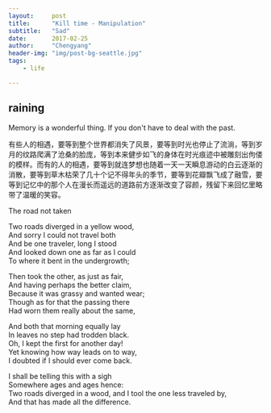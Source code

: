 ```yaml
---
layout:     post
title:      "Kill time - Manipulation"
subtitle:   "Sad"
date:       2017-02-25
author:     "Chengyang"
header-img: "img/post-bg-seattle.jpg"
tags:
    - life

---
```


## raining

Memory is a wonderful thing. If you don't have to deal with the past.

有些人的相遇，要等到整个世界都消失了风景，要等到时光也停止了流淌，等到岁月的纹路爬满了沧桑的脸庞，等到本来健步如飞的身体在时光痕迹中被雕刻出佝偻的模样。而有的人的相遇，要等到就连梦想也随着一天一天瞬息游动的白云逐渐的消散，要等到草木枯荣了几十个记不得年头的季节，要等到花瓣飘飞成了融雪，要等到记忆中的那个人在漫长而遥远的道路前方逐渐改变了容颜，残留下来回忆里略带了温暖的笑容。


The road not taken


Two roads diverged in a yellow wood,<br>
And sorry I could not travel both<br>
And be one traveler, long I stood<br>
And looked down one as far as I could<br>
To where it bent in the undergrowth;

Then took the other, as just as fair,<br>
And having perhaps the better claim,<br>
Because it was grassy and wanted wear;<br>
Though as for that the passing there<br>
Had worn them really about the same,

And both that morning equally lay<br>
In leaves no step had trodden black.<br>
Oh, I kept the first for another day!<br>
Yet knowing how way leads on to way,<br>
I doubted if I should ever come back.

I shall be telling this with a sigh<br>
Somewhere ages and ages hence:<br>
Two roads diverged in a wood, and I tool the one less traveled by,<br>
And that has made all the difference.
